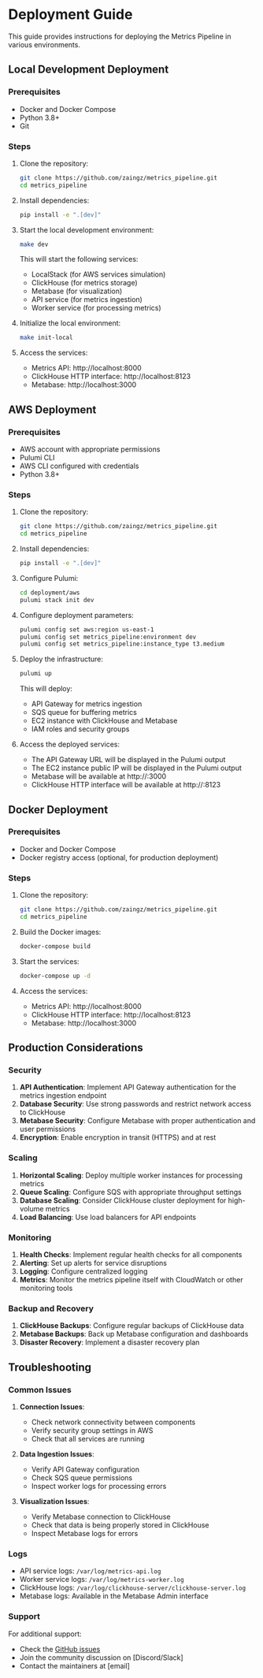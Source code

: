 # Deployment Guide

This guide provides instructions for deploying the Metrics Pipeline in various environments.

## Local Development Deployment

### Prerequisites

- Docker and Docker Compose
- Python 3.8+
- Git

### Steps

1. Clone the repository:
   ```bash
   git clone https://github.com/zaingz/metrics_pipeline.git
   cd metrics_pipeline
   ```

2. Install dependencies:
   ```bash
   pip install -e ".[dev]"
   ```

3. Start the local development environment:
   ```bash
   make dev
   ```

   This will start the following services:
   - LocalStack (for AWS services simulation)
   - ClickHouse (for metrics storage)
   - Metabase (for visualization)
   - API service (for metrics ingestion)
   - Worker service (for processing metrics)

4. Initialize the local environment:
   ```bash
   make init-local
   ```

5. Access the services:
   - Metrics API: http://localhost:8000
   - ClickHouse HTTP interface: http://localhost:8123
   - Metabase: http://localhost:3000

## AWS Deployment

### Prerequisites

- AWS account with appropriate permissions
- Pulumi CLI
- AWS CLI configured with credentials
- Python 3.8+

### Steps

1. Clone the repository:
   ```bash
   git clone https://github.com/zaingz/metrics_pipeline.git
   cd metrics_pipeline
   ```

2. Install dependencies:
   ```bash
   pip install -e ".[dev]"
   ```

3. Configure Pulumi:
   ```bash
   cd deployment/aws
   pulumi stack init dev
   ```

4. Configure deployment parameters:
   ```bash
   pulumi config set aws:region us-east-1
   pulumi config set metrics_pipeline:environment dev
   pulumi config set metrics_pipeline:instance_type t3.medium
   ```

5. Deploy the infrastructure:
   ```bash
   pulumi up
   ```

   This will deploy:
   - API Gateway for metrics ingestion
   - SQS queue for buffering metrics
   - EC2 instance with ClickHouse and Metabase
   - IAM roles and security groups

6. Access the deployed services:
   - The API Gateway URL will be displayed in the Pulumi output
   - The EC2 instance public IP will be displayed in the Pulumi output
   - Metabase will be available at http://<ec2-public-ip>:3000
   - ClickHouse HTTP interface will be available at http://<ec2-public-ip>:8123

## Docker Deployment

### Prerequisites

- Docker and Docker Compose
- Docker registry access (optional, for production deployment)

### Steps

1. Clone the repository:
   ```bash
   git clone https://github.com/zaingz/metrics_pipeline.git
   cd metrics_pipeline
   ```

2. Build the Docker images:
   ```bash
   docker-compose build
   ```

3. Start the services:
   ```bash
   docker-compose up -d
   ```

4. Access the services:
   - Metrics API: http://localhost:8000
   - ClickHouse HTTP interface: http://localhost:8123
   - Metabase: http://localhost:3000

## Production Considerations

### Security

1. **API Authentication**: Implement API Gateway authentication for the metrics ingestion endpoint
2. **Database Security**: Use strong passwords and restrict network access to ClickHouse
3. **Metabase Security**: Configure Metabase with proper authentication and user permissions
4. **Encryption**: Enable encryption in transit (HTTPS) and at rest

### Scaling

1. **Horizontal Scaling**: Deploy multiple worker instances for processing metrics
2. **Queue Scaling**: Configure SQS with appropriate throughput settings
3. **Database Scaling**: Consider ClickHouse cluster deployment for high-volume metrics
4. **Load Balancing**: Use load balancers for API endpoints

### Monitoring

1. **Health Checks**: Implement regular health checks for all components
2. **Alerting**: Set up alerts for service disruptions
3. **Logging**: Configure centralized logging
4. **Metrics**: Monitor the metrics pipeline itself with CloudWatch or other monitoring tools

### Backup and Recovery

1. **ClickHouse Backups**: Configure regular backups of ClickHouse data
2. **Metabase Backups**: Back up Metabase configuration and dashboards
3. **Disaster Recovery**: Implement a disaster recovery plan

## Troubleshooting

### Common Issues

1. **Connection Issues**:
   - Check network connectivity between components
   - Verify security group settings in AWS
   - Check that all services are running

2. **Data Ingestion Issues**:
   - Verify API Gateway configuration
   - Check SQS queue permissions
   - Inspect worker logs for processing errors

3. **Visualization Issues**:
   - Verify Metabase connection to ClickHouse
   - Check that data is being properly stored in ClickHouse
   - Inspect Metabase logs for errors

### Logs

- API service logs: `/var/log/metrics-api.log`
- Worker service logs: `/var/log/metrics-worker.log`
- ClickHouse logs: `/var/log/clickhouse-server/clickhouse-server.log`
- Metabase logs: Available in the Metabase Admin interface

### Support

For additional support:
- Check the [GitHub issues](https://github.com/zaingz/metrics_pipeline/issues)
- Join the community discussion on [Discord/Slack]
- Contact the maintainers at [email]
